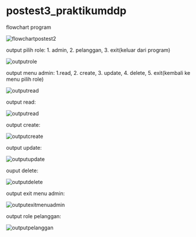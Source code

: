 # postest3_praktikumddp
flowchart program

![flowchartpostest2](https://github.com/RifqiHadiWijaya/postest2_praktikumddp/assets/144756565/f3a7c102-7f6e-4b38-8d8a-75a68f2feecc)

output pilih role: 1. admin, 2. pelanggan, 3. exit(keluar dari program)

![outputrole](https://github.com/RifqiHadiWijaya/postest2_praktikumddp/assets/144756565/f565ec8a-62ba-489d-a552-a0d9e4a2ba59)

output menu admin: 1.read, 2. create, 3. update, 4. delete, 5. exit(kembali ke menu pilih role)

![outputread](https://github.com/RifqiHadiWijaya/postest2_praktikumddp/assets/144756565/ba25aecf-4d97-48cc-ab3e-2dd4e6923a7a)

output read:

![outputread](https://github.com/RifqiHadiWijaya/postest2_praktikumddp/assets/144756565/7754530f-69fa-4f3f-aa74-f0e7ec3cc11b)

output create:

![outputcreate](https://github.com/RifqiHadiWijaya/postest2_praktikumddp/assets/144756565/f8f3a4fc-6b17-481f-8821-214ccf5a5d06)

output update:

![outputupdate](https://github.com/RifqiHadiWijaya/postest2_praktikumddp/assets/144756565/af1a3810-6da3-4437-bfa4-2073771f3b28)

ouput delete:

![outputdelete](https://github.com/RifqiHadiWijaya/postest2_praktikumddp/assets/144756565/eada6ba6-b256-4921-adbc-389bf1d57f5d)

output exit menu admin:

![outputexitmenuadmin](https://github.com/RifqiHadiWijaya/postest2_praktikumddp/assets/144756565/435df3e4-6863-4ffd-854a-0a85a9f9017c)

output role pelanggan:

![outputpelanggan](https://github.com/RifqiHadiWijaya/postest2_praktikumddp/assets/144756565/a4a779e4-afba-43d0-8eee-6a7a9ae42896)








